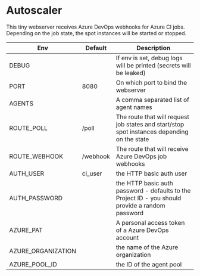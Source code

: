# Autoscaler

This tiny webserver receives Azure DevOps webhooks for Azure CI jobs. Depending on the job state, the spot instances will be started or stopped.

| Env                | Default      | Description                                                                                      |
| ------------------ | ------------ | ------------------------------------------------------------------------------------------------ |
| DEBUG              |              | If env is set, debug logs will be printed (secrets will be leaked)                               |
| PORT               | 8080         | On which port to bind the webserver                                                              |
| AGENTS             |              | A comma separated list of agent names                                                            |
| ROUTE_POLL         | /poll        | The route that will request job states and start/stop spot instances depending on the state      |
| ROUTE_WEBHOOK      | /webhook     | The route that will receive Azure DevOps job webhooks                                            |
| AUTH_USER          | ci_user      | the HTTP basic auth user                                                                         |
| AUTH_PASSWORD      | <project id> | the HTTP basic auth password - defaults to the Project ID - you should provide a random password |
| AZURE_PAT          |              | A personal access token of a Azure DevOps account                                                |
| AZURE_ORGANIZATION |              | the name of the Azure organization                                                               |
| AZURE_POOL_ID      |              | the ID of the agent pool                                                                         |
